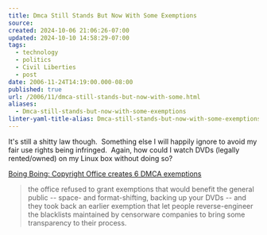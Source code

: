 ```yaml
---
title: Dmca Still Stands But Now With Some Exemptions
source: 
created: 2024-10-06 21:06:26-07:00
updated: 2024-10-10 14:58:29-07:00
tags:
  - technology
  - politics
  - Civil Liberties
  - post
date: 2006-11-24T14:19:00.000-08:00
published: true
url: /2006/11/dmca-still-stands-but-now-with-some.html
aliases:
  - Dmca-still-stands-but-now-with-some-exemptions
linter-yaml-title-alias: Dmca-still-stands-but-now-with-some-exemptions
---
```



It's still a shitty law though.  Something else I will happily ignore to avoid my fair use rights being infringed.  Again, how could I watch DVDs (legally rented/owned) on my Linux box without doing so?  
  
[Boing Boing: Copyright Office creates 6 DMCA exemptions](https://www.boingboing.net/2006/11/24/copyright_office_cre.html)  

> the office refused to grant exemptions that would benefit the general public -- space- and format-shifting, backing up your DVDs -- and they took back an earlier exemption that let people reverse-engineer the blacklists maintained by censorware companies to bring some transparency to their process.